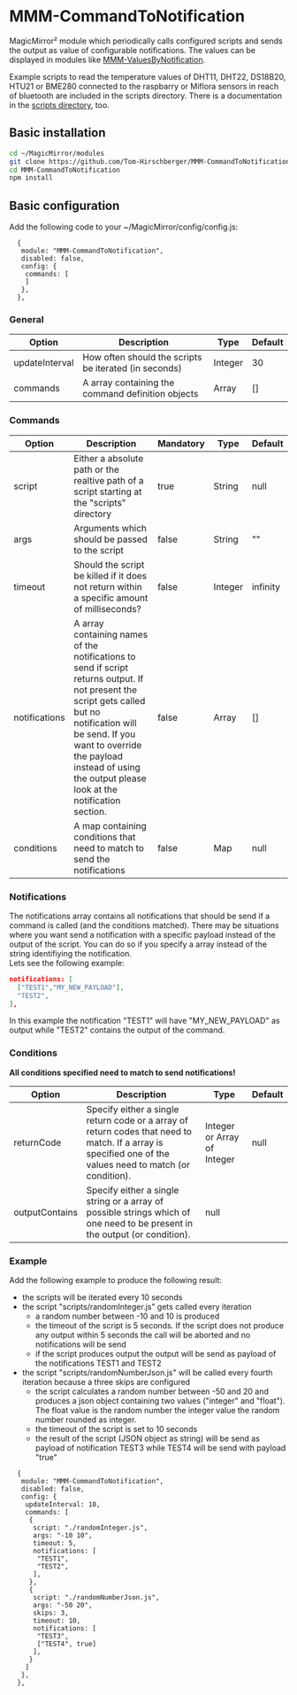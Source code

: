 # MMM-CommandToNotification

MagicMirror² module which periodically calls configured scripts and sends the output as value of configurable notifications. The values can be displayed in modules like [MMM-ValuesByNotification](https://github.com/Tom-Hirschberger/MMM-ValuesByNotification).

Example scripts to read the temperature values of DHT11, DHT22, DS18B20, HTU21 or BME280 connected to the raspbarry or Miflora sensors in reach of bluetooth are included in the scripts directory. There is a documentation in the [scripts directory](./scripts/README.md), too.

## Basic installation

```bash
cd ~/MagicMirror/modules
git clone https://github.com/Tom-Hirschberger/MMM-CommandToNotification
cd MMM-CommandToNotification
npm install
```

## Basic configuration

Add the following code to your ~/MagicMirror/config/config.js:

```json5
  {
   module: "MMM-CommandToNotification",
   disabled: false,
   config: {
    commands: [
    ]
   },
  },
```

### General

| Option  | Description | Type | Default |
| ------- | --- | --- | --- |
| updateInterval | How often should the scripts be iterated (in seconds) | Integer | 30 |
| commands | A array containing the command definition objects | Array | [] |

### Commands

| Option  | Description | Mandatory | Type | Default |
| ------- | --- | --- | --- | --- |
| script | Either a absolute path or the realtive path of a script starting at the "scripts" directory | true | String | null |
| args | Arguments which should be passed to the script | false | String | "" |
| timeout | Should the script be killed if it does not return within a specific amount of milliseconds? | false | Integer | infinity |
| notifications | A array containing names of the notifications to send if script returns output. If not present the script gets called but no notification will be send. If you want to override the payload instead of using the output please look at the notification section. | false | Array | [] |
| conditions | A map containing conditions that need to match to send the notifications | false | Map | null |

### Notifications

The notifications array contains all notifications that should be send if a command is called (and the conditions matched).
There may be situations where you want send a notification with a specific payload instead of the output of the script. You can do so if you specify a array instead of the string identifiying the notification.  
Lets see the following example:  

```json
notifications: [
  ["TEST1","MY_NEW_PAYLOAD"],
  "TEST2",
],
```

In this example the notification "TEST1" will have "MY_NEW_PAYLOAD" as output while "TEST2" contains the output of the command.

### Conditions

**All conditions specified need to match to send notifications!**

| Option  | Description | Type | Default |
| ------- | --- | --- | --- |
| returnCode | Specify either a single return code or a array of return codes that need to match. If a array is specified one of the values need to match (or condition). | Integer or Array of Integer | null |
| outputContains | Specify either a single string or a array of possible strings which of one need to be present in the output (or condition). | null |

### Example

Add the following example to produce the following result:

* the scripts will be iterated every 10 seconds
* the script "scripts/randomInteger.js" gets called every iteration
  * a random number between -10 and 10 is produced
  * the timeout of the script is 5 seconds. If the script does not produce any output within 5 seconds the call will be aborted and no notifications will be send
  * if the script produces output the output will be send as payload of the notifications TEST1 and TEST2
* the script "scripts/randomNumberJson.js" will be called every fourth iteration because a three skips are configured
  * the script calculates a random number between -50 and 20 and produces a json object containing two values ("integer" and "float"). The float value is the random number the integer value the random number rounded as integer.
  * the timeout of the script is set to 10 seconds
  * the result of the script (JSON object as string) will be send as payload of notification TEST3 while TEST4 will be send with payload "true"

```json5
  {
   module: "MMM-CommandToNotification",
   disabled: false,
   config: {
    updateInterval: 10,
    commands: [
     {
      script: "./randomInteger.js",
      args: "-10 10",
      timeout: 5,
      notifications: [
       "TEST1",
       "TEST2",
      ],
     },
     {
      script: "./randomNumberJson.js",
      args: "-50 20",
      skips: 3,
      timeout: 10,
      notifications: [
       "TEST3",
       ["TEST4", true]
      ],
     }
    ]
   },
  },
```
